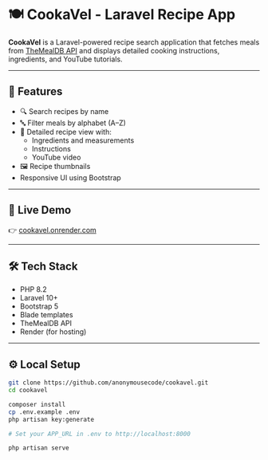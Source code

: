 # 🍽️ CookaVel - Laravel Recipe App

**CookaVel** is a Laravel-powered recipe search application that fetches meals from [TheMealDB API](https://www.themealdb.com/) and displays detailed cooking instructions, ingredients, and YouTube tutorials.

---

## 🔧 Features

- 🔍 Search recipes by name
- 🔤 Filter meals by alphabet (A–Z)
- 🧾 Detailed recipe view with:
  - Ingredients and measurements
  - Instructions
  - YouTube video
- 🖼️ Recipe thumbnails
- Responsive UI using Bootstrap

---

## 🚀 Live Demo

👉 [cookavel.onrender.com](https://cookavel.onrender.com)

---

## 🛠️ Tech Stack

- PHP 8.2
- Laravel 10+
- Bootstrap 5
- Blade templates
- TheMealDB API
- Render (for hosting)

---

## ⚙️ Local Setup

```bash
git clone https://github.com/anonymousecode/cookavel.git
cd cookavel

composer install
cp .env.example .env
php artisan key:generate

# Set your APP_URL in .env to http://localhost:8000

php artisan serve
